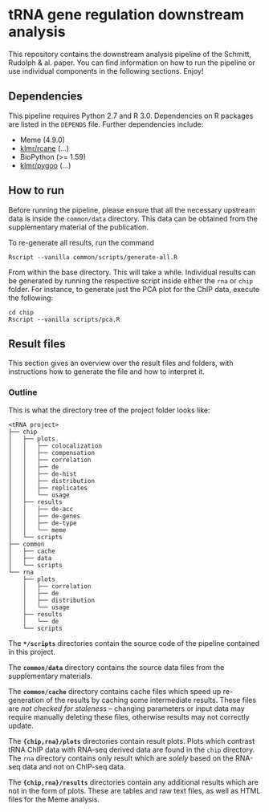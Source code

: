 tRNA gene regulation downstream analysis
========================================

This repository contains the downstream analysis pipeline of the Schmitt,
Rudolph & al. paper. You can find information on how to run the pipeline or use
individual components in the following sections. Enjoy!

Dependencies
------------

This pipeline requires Python 2.7 and R 3.0. Dependencies on R packages are
listed in the `DEPENDS` file. Further dependencies include:

* Meme (4.9.0)
* [klmr/rcane][] (…)
* BioPython (>= 1.59)
* [klmr/pygoo][] (…)

[klmr/rcane]: https://github.com/klmr/rcane/tree/…
[klmr/pygoo]: https://github.com/klmr/pygoo/tree/…

How to run
----------

Before running the pipeline, please ensure that all the necessary upstream data
is inside the `common/data` directory. This data can be obtained from the
supplementary material of the publication.

To re-generate all results, run the command

```shell
Rscript --vanilla common/scripts/generate-all.R
```

From within the base directory. This will take a while. Individual results can
be generated by running the respective script inside either the `rna` or `chip`
folder. For instance, to generate just the PCA plot for the ChIP data, execute
the following:

```shell
cd chip
Rscript --vanilla scripts/pca.R
```

Result files
------------

This section gives an overview over the result files and folders, with
instructions how to generate the file and how to interpret it.

### Outline

This is what the  directory tree of the project folder looks like:

    <tRNA project>
    ├── chip
    │   ├── plots
    │   │   ├── colocalization
    │   │   ├── compensation
    │   │   ├── correlation
    │   │   ├── de
    │   │   ├── de-hist
    │   │   ├── distribution
    │   │   ├── replicates
    │   │   └── usage
    │   ├── results
    │   │   ├── de-acc
    │   │   ├── de-genes
    │   │   ├── de-type
    │   │   └── meme
    │   └── scripts
    ├── common
    │   ├── cache
    │   ├── data
    │   └── scripts
    └── rna
        ├── plots
        │   ├── correlation
        │   ├── de
        │   ├── distribution
        │   └── usage
        ├── results
        │   └── de
        └── scripts

The **`*/scripts`** directories contain the source code of the pipeline contained in
this project.

The **`common/data`** directory contains the source data files from the
supplementary materials.

The **`common/cache`** directory contains cache files which speed up re-generation
of the results by caching some intermediate results. These files are *not
checked for staleness* – changing parameters or input data may require manually
deleting these files, otherwise results may not correctly update.

<!--
    Curious bug: replacing <code>…</code> with `…` in the following paragraph
    causes the intial ``**`plots`**`` to be rendered with verbatim `**` rather
    than in bold. GFM FTW.
-->

The **`{chip,rna}/plots`** directories contain result plots. Plots which
contrast tRNA ChIP data with RNA-seq derived data are found in the
<code>chip</code> directory. The <code>rna</code> directory contains only result
which are *solely* based on the RNA-seq data and not on ChIP-seq data.

The **`{chip,rna}/results`** directories contain any additional results which
are not in the form of plots. These are tables and raw text files, as well as
HTML files for the Meme analysis.
